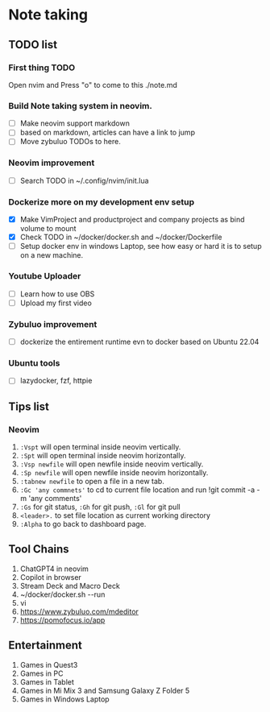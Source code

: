 # Note taking

## TODO list

### First thing TODO

Open nvim and Press "o" to come to this ./note.md

### Build Note taking system in neovim.

- [ ] Make neovim support markdown
- [ ] based on markdown, articles can have a link to jump
- [ ] Move zybuluo TODOs to here.

### Neovim improvement

- [ ] Search TODO in ~/.config/nvim/init.lua

### Dockerize more on my development env setup

- [x] Make VimProject and productproject and company projects as bind volume to mount
- [x] Check TODO in ~/docker/docker.sh and ~/docker/Dockerfile
- [ ] Setup docker env in windows Laptop, see how easy or hard it is to setup on a new machine.

### Youtube Uploader

- [ ] Learn how to use OBS
- [ ] Upload my first video

### Zybuluo improvement
 
- [ ] dockerize the entirement runtime evn to docker based on Ubuntu 22.04

### Ubuntu tools

- [ ] lazydocker, fzf, httpie

## Tips list

### Neovim

1. `:Vspt` will open terminal inside neovim vertically.
2. `:Spt` will open terminal inside neovim horizontally.
3. `:Vsp newfile` will open newfile inside neovim vertically.
5. `:Sp newfile` will open newfile inside neovim horizontally.
6. `:tabnew newfile` to open a file in a new tab.
7. `:Gc 'any commnets'` to cd to current file location and run !git commit -a -m 'any comments'
8. `:Gs` for git status, `:Gh` for git push, `:Gl` for git pull
9. `<leader>.` to set file location as current working directory
10. `:Alpha` to go back to dashboard page.

## Tool Chains

1. ChatGPT4 in neovim
2. Copilot in browser
3. Stream Deck and Macro Deck
4. ~/docker/docker.sh --run
5. vi
5. https://www.zybuluo.com/mdeditor
6. https://pomofocus.io/app


## Entertainment

1. Games in Quest3
2. Games in PC
3. Games in Tablet
4. Games in Mi Mix 3 and Samsung Galaxy Z Folder 5
5. Games in Windows Laptop


